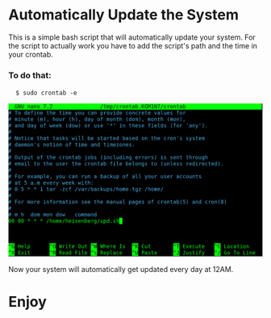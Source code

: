 <h1>Automatically Update the System</h1>
<p>This is a simple bash script that will automatically update your system. For the script to actually work you have to add the script's path and the time in your crontab.</p>
<h3>To do that:</h3>
  
      $ sudo crontab -e

<img src='https://github.com/L101111/ubiquitous-octo-system/blob/main/screen.png' width='600px' />

<p>Now your system will automatically get updated every day at 12AM.</p>

# Enjoy
